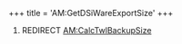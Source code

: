 +++
title = 'AM:GetDSiWareExportSize'
+++

1.  REDIRECT [AM:CalcTwlBackupSize](AM:CalcTwlBackupSize "wikilink")